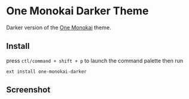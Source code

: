 # One Monokai Darker Theme

Darker version of the [One Monokai](https://github.com/azemoh/vscode-one-monokai) theme.


## Install

press `ctl/command + shift + p` to launch the command palette then run
```
ext install one-monokai-darker
```

## Screenshot

